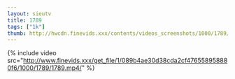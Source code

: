 ```yaml
--- 
layout: sieutv
title: 1789
tags: ["1k"]
thumb: http://hwcdn.finevids.xxx/contents/videos_screenshots/1000/1789/preview.mp4.jpg
---
```

{% include video src="http://www.finevids.xxx/get_file/1/089b4ae30d38cda2cf476558958880f6/1000/1789/1789.mp4/" %} 
